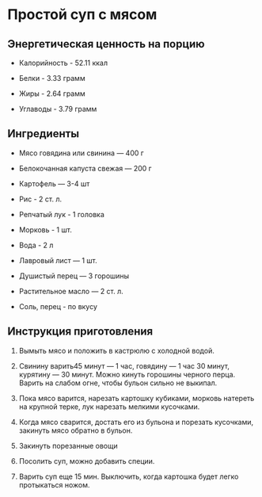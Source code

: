 # Простой суп с мясом

## Энергетическая ценность на порцию

* Калорийность - 52.11 ккал

* Белки - 3.33 грамм

* Жиры - 2.64 грамм

* Углаводы - 3.79 грамм

## Ингредиенты

* Мясо говядина или свинина — 400 г

* Белокочанная капуста свежая — 200 г

* Картофель — 3-4 шт

* Рис - 2 ст. л.

* Репчатый лук - 1 головка

* Морковь - 1 шт.

* Вода - 2 л

* Лавровый лист — 1 шт.

* Душистый перец — 3 горошины

* Растительное масло — 2 ст. л.

* Соль, перец - по вкусу

## Инструкция приготовления

1. Вымыть мясо и положить в кастрюлю с холодной водой.

2. Свинину варить45 минут — 1 час, говядину — 1 час 30 минут, курятину — 30 минут. Можно кинуть горошины черного перца. Варить на слабом огне, чтобы бульон сильно не выкипал.

3. Пока мясо варится, нарезать картошку кубиками, морковь натереть на крупной терке, лук нарезать мелкими кусочками. 

4. Когда мясо сварится, достать его из бульона и порезать кусочками, закинуть мясо обратно в бульон.

5. Закинуть порезанные овощи

6. Посолить суп, можно добавить специи.

7. Варить суп еще 15 мин. Выключить, когда картошка будет легко протыкаться ножом.